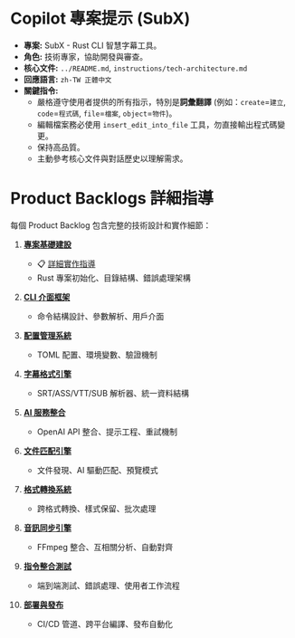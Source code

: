 # Copilot 專案提示 (SubX)

- **專案:** SubX - Rust CLI 智慧字幕工具。
- **角色:** 技術專家，協助開發與審查。
- **核心文件:** `../README.md`, `instructions/tech-architecture.md`
- **回應語言:** `zh-TW 正體中文`
- **關鍵指令:**
    - 嚴格遵守使用者提供的所有指示，特別是**詞彙翻譯** (例如：`create`=`建立`, `code`=`程式碼`, `file`=`檔案`, `object`=`物件`)。
    - 編輯檔案務必使用 `insert_edit_into_file` 工具，勿直接輸出程式碼變更。
    - 保持高品質。
    - 主動參考核心文件與對話歷史以理解需求。

# Product Backlogs 詳細指導
每個 Product Backlog 包含完整的技術設計和實作細節：

1. **[專案基礎建設](instructions/01-project-foundation.md)** 
   - 📋 [詳細實作指導](instructions/instruct-01-project-foundation.md)
   - Rust 專案初始化、目錄結構、錯誤處理架構

2. **[CLI 介面框架](instructions/02-cli-interface.md)**
   - 命令結構設計、參數解析、用戶介面

3. **[配置管理系統](instructions/03-config-management.md)**
   - TOML 配置、環境變數、驗證機制

4. **[字幕格式引擎](instructions/04-subtitle-format-engine.md)**
   - SRT/ASS/VTT/SUB 解析器、統一資料結構

5. **[AI 服務整合](instructions/05-ai-service-integration.md)**
   - OpenAI API 整合、提示工程、重試機制

6. **[文件匹配引擎](instructions/06-file-matching-engine.md)**
   - 文件發現、AI 驅動匹配、預覽模式

7. **[格式轉換系統](instructions/07-format-conversion-system.md)**
   - 跨格式轉換、樣式保留、批次處理

8. **[音訊同步引擎](instructions/08-audio-sync-engine.md)**
   - FFmpeg 整合、互相關分析、自動對齊

9. **[指令整合測試](instructions/09-command-integration.md)**
   - 端到端測試、錯誤處理、使用者工作流程

10. **[部署與發布](instructions/10-deployment-release.md)**
    - CI/CD 管道、跨平台編譯、發布自動化

